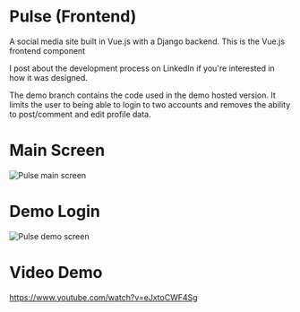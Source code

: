 # Pulse (Frontend)

A social media site built in Vue.js with a Django backend. This is the Vue.js frontend component

I post about the development process on LinkedIn if you're interested in how it was designed. 

The demo branch contains the code used in the demo hosted version. It limits the user to being able to login to two accounts and removes the ability to post/comment and edit profile data.

# Main Screen
![Pulse main screen](https://i.imgur.com/bmK4cnX.png)

# Demo Login
![Pulse demo screen](https://i.imgur.com/dVSYMsb.png)

# Video Demo
https://www.youtube.com/watch?v=eJxtoCWF4Sg

